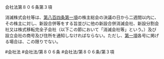 会社法第８０６条第３項

消滅株式会社等は、[第八百四条第一項](会社法＿＿＿＿第８０４条第１項)の株主総会の決議の日から二週間以内に、その株主に対し、新設合併等をする旨並びに他の新設合併消滅会社、新設分割会社又は株式移転完全子会社（以下この節において「消滅会社等」という。）及び設立会社の商号及び住所を通知しなければならない。ただし、[第一項](会社法＿＿＿＿第８０６条第１項)各号に掲げる場合は、この限りでない。

#会社法
#会社法/第８０６条
#会社法/第８０６条/第３項
